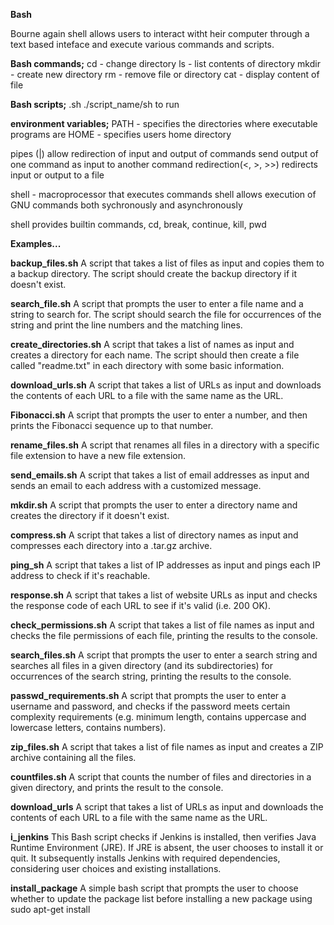 **Bash**

Bourne again shell allows users to interact witht heir computer through a text based inteface and execute various commands and scripts.

**Bash commands;**
cd - change directory
ls - list contents of directory
mkdir - create new directory
rm - remove file or directory
cat - display content of file

**Bash scripts;**
.sh
./script_name/sh to run

**environment variables;**
PATH - specifies the directories where executable programs are
HOME - specifies users home directory

pipes (|) allow redirection of input and output of commands
send output of one command as input to another command
redirection(<, >, >>) redirects input or output to a file

shell - macroprocessor that executes commands
shell allows execution of GNU commands both sychronously and asynchronously

shell provides builtin commands, cd, break, continue, kill, pwd

**Examples...**

**backup_files.sh** 
A script that takes a list of files as input and copies them to a backup directory. The script should create the backup directory if it doesn't exist.

**search_file.sh** 
A script that prompts the user to enter a file name and a string to search for. The script should search the file for occurrences of the string and print the line numbers and the matching lines.

**create_directories.sh** 
A script that takes a list of names as input and creates a directory for each name. The script should then create a file called "readme.txt" in each directory with some basic information.

**download_urls.sh** 
A script that takes a list of URLs as input and downloads the contents of each URL to a file with the same name as the URL.

**Fibonacci.sh** 
A script that prompts the user to enter a number, and then prints the Fibonacci sequence up to that number.

**rename_files.sh** 
A script that renames all files in a directory with a specific file extension to have a new file extension.

**send_emails.sh** 
A script that takes a list of email addresses as input and sends an email to each address with a customized message.

**mkdir.sh** 
A script that prompts the user to enter a directory name and creates the directory if it doesn't exist.

**compress.sh** 
A script that takes a list of directory names as input and compresses each directory into a .tar.gz archive.

**ping_sh** 
A script that takes a list of IP addresses as input and pings each IP address to check if it's reachable.

**response.sh** 
A script that takes a list of website URLs as input and checks the response code of each URL to see if it's valid (i.e. 200 OK).

**check_permissions.sh** 
A script that takes a list of file names as input and checks the file permissions of each file, printing the results to the console.

**search_files.sh** 
A script that prompts the user to enter a search string and searches all files in a given directory (and its subdirectories) for occurrences of the search string, printing the results to the console.

**passwd_requirements.sh** 
A script that prompts the user to enter a username and password, and checks if the password meets certain complexity requirements (e.g. minimum length, contains uppercase and lowercase letters, contains numbers).

**zip_files.sh** 
A script that takes a list of file names as input and creates a ZIP archive containing all the files.

**countfiles.sh** 
A script that counts the number of files and directories in a given directory, and prints the result to the console.

**download_urls** 
A script that takes a list of URLs as input and downloads the contents of each URL to a file with the same name as the URL.

**i_jenkins**
This Bash script checks if Jenkins is installed, then verifies Java Runtime Environment (JRE). If JRE is absent, the user chooses to install it or quit. It subsequently installs Jenkins with required dependencies, considering user choices and existing installations.

**install_package**
A simple bash script that prompts the user to choose whether to update the package list before installing a new package using sudo apt-get install
